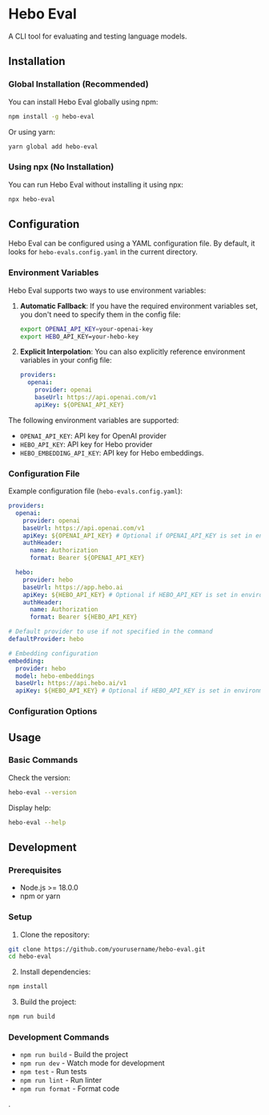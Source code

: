 # Hebo Eval

A CLI tool for evaluating and testing language models.

## Installation

### Global Installation (Recommended)

You can install Hebo Eval globally using npm:

```bash
npm install -g hebo-eval
```

Or using yarn:

```bash
yarn global add hebo-eval
```

### Using npx (No Installation)

You can run Hebo Eval without installing it using npx:

```bash
npx hebo-eval
```

## Configuration

Hebo Eval can be configured using a YAML configuration file. By default, it looks for `hebo-evals.config.yaml` in the current directory.

### Environment Variables

Hebo Eval supports two ways to use environment variables:

1. **Automatic Fallback**: If you have the required environment variables set, you don't need to specify them in the config file:

   ```bash
   export OPENAI_API_KEY=your-openai-key
   export HEBО_API_KEY=your-hebo-key
   ```

2. **Explicit Interpolation**: You can also explicitly reference environment variables in your config file:
   ```yaml
   providers:
     openai:
       provider: openai
       baseUrl: https://api.openai.com/v1
       apiKey: ${OPENAI_API_KEY}
   ```

The following environment variables are supported:

- `OPENAI_API_KEY`: API key for OpenAI provider
- `HEBO_API_KEY`: API key for Hebo provider
- `HEBO_EMBEDDING_API_KEY`: API key for Hebo embeddings.

### Configuration File

Example configuration file (`hebo-evals.config.yaml`):

```yaml
providers:
  openai:
    provider: openai
    baseUrl: https://api.openai.com/v1
    apiKey: ${OPENAI_API_KEY} # Optional if OPENAI_API_KEY is set in environment
    authHeader:
      name: Authorization
      format: Bearer ${OPENAI_API_KEY}

  hebo:
    provider: hebo
    baseUrl: https://app.hebo.ai
    apiKey: ${HEBO_API_KEY} # Optional if HEBО_API_KEY is set in environment
    authHeader:
      name: Authorization
      format: Bearer ${HEBO_API_KEY}

# Default provider to use if not specified in the command
defaultProvider: hebo

# Embedding configuration
embedding:
  provider: hebo
  model: hebo-embeddings
  baseUrl: https://api.hebo.ai/v1
  apiKey: ${HEBO_API_KEY} # Optional if HEBО_API_KEY is set in environment
```

### Configuration Options

## Usage

### Basic Commands

Check the version:

```bash
hebo-eval --version
```

Display help:

```bash
hebo-eval --help
```

## Development

### Prerequisites

- Node.js >= 18.0.0
- npm or yarn

### Setup

1. Clone the repository:

```bash
git clone https://github.com/yourusername/hebo-eval.git
cd hebo-eval
```

2. Install dependencies:

```bash
npm install
```

3. Build the project:

```bash
npm run build
```

### Development Commands

- `npm run build` - Build the project
- `npm run dev` - Watch mode for development
- `npm test` - Run tests
- `npm run lint` - Run linter
- `npm run format` - Format code

.
